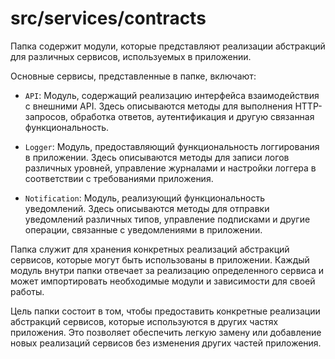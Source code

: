 # src/services/contracts

Папка содержит модули, которые представляют реализации абстракций для различных сервисов, используемых в приложении.

Основные сервисы, представленные в папке, включают:

-   `API`: Модуль, содержащий реализацию интерфейса взаимодействия с внешними API. Здесь описываются методы для выполнения HTTP-запросов, обработка ответов, аутентификация и другую связанная функциональность.

-   `Logger`: Модуль, предоставляющий функциональность логгирования в приложении. Здесь описываются методы для записи логов различных уровней, управление журналами и настройки логгера в соответствии с требованиями приложения.

-   `Notification`: Модуль, реализующий функциональность уведомлений. Здесь описываются методы для отправки уведомлений различных типов, управление подписками и другие операции, связанные с уведомлениями в приложении.

Папка служит для хранения конкретных реализаций абстракций сервисов, которые могут быть использованы в приложении. Каждый модуль внутри папки отвечает за реализацию определенного сервиса и может импортировать необходимые модули и зависимости для своей работы.

Цель папки состоит в том, чтобы предоставить конкретные реализации абстракций сервисов, которые используются в других частях приложения. Это позволяет обеспечить легкую замену или добавление новых реализаций сервисов без изменения других частей приложения.
